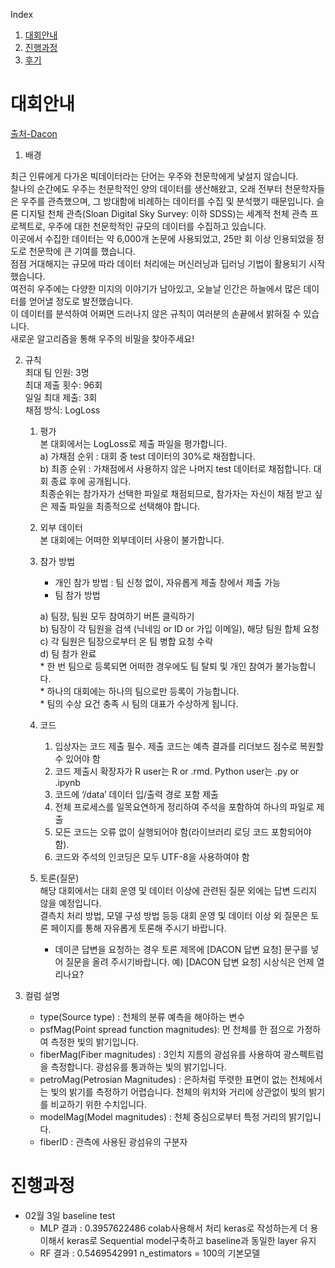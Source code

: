 Index  
1. [대회안내](#대회안내)
2. [진행과정](#진행과정)
3. [후기](#후기)

# 대회안내
[출처-Dacon](https://dacon.io/competitions/official/235573/overview/description/)

1. 배경

최근 인류에게 다가온 빅데이터라는 단어는 우주와 천문학에게 낯설지 않습니다.  
찰나의 순간에도 우주는 천문학적인 양의 데이터를 생산해왔고, 오래 전부터 천문학자들은 우주를 관측했으며, 그 방대함에 비례하는 데이터를 수집 및 분석했기 때문입니다. 
슬론 디지털 천체 관측(Sloan Digital Sky Survey: 이하 SDSS)는 세계적 천체 관측 프로젝트로, 우주에 대한 천문학적인 규모의 데이터를 수집하고 있습니다.   
이곳에서 수집한 데이터는 약 6,000개 논문에 사용되었고, 25만 회 이상 인용되었을 정도로 천문학에 큰 기여를 했습니다.  
점점 거대해지는 규모에 따라 데이터 처리에는 머신러닝과 딥러닝 기법이 활용되기 시작했습니다.  
여전히 우주에는 다양한 미지의 이야기가 남아있고, 오늘날 인간은 하늘에서 많은 데이터를 얻어낼 정도로 발전했습니다.  
이 데이터를 분석하여 어쩌면 드러나지 않은 규칙이 여러분의 손끝에서 밝혀질 수 있습니다.   
새로운 알고리즘을 통해 우주의 비밀을 찾아주세요!  

2. 규칙  
최대 팀 인원: 3명  
최대 제출 횟수: 96회  
일일 최대 제출: 3회  
채점 방식: LogLoss  

    1. 평가  
        본 대회에서는 LogLoss로 제출 파일을 평가합니다.  
        a) 가채점 순위 : 대회 중 test 데이터의 30%로 채점합니다.  
        b) 최종 순위 : 가채점에서 사용하지 않은 나머지 test 데이터로 채점합니다. 대회 종료 후에 공개됩니다.  
        최종순위는 참가자가 선택한 파일로 채점되므로, 참가자는 자신이 채점 받고 싶은 제출 파일을 최종적으로 선택해야 합니다.  
    2. 외부 데이터  
        본 대회에는 어떠한 외부데이터 사용이 불가합니다.  
    3. 참가 방법  
        - 개인 참가 방법 : 팀 신청 없이, 자유롭게 제출 창에서 제출 가능    
        - 팀 참가 방법  

        a) 팀장, 팀원 모두 참여하기 버튼 클릭하기  
        b) 팀장이 각 팀원을 검색 (닉네임 or ID or 가입 이메일), 해당 팀원 합체 요청  
        c) 각 팀원은 팀장으로부터 온 팀 병합 요청 수락  
        d) 팀 참가 완료  
            * 한 번 팀으로 등록되면 어떠한 경우에도 팀 탈퇴 및 개인 참여가 불가능합니다.  
            * 하나의 대회에는 하나의 팀으로만 등록이 가능합니다.  
            * 팀의 수상 요건 충족 시 팀의 대표가 수상하게 됩니다.  
    4. 코드  
        1) 입상자는 코드 제출 필수. 제출 코드는 예측 결과를 리더보드 점수로 복원할 수 있어야 함  
        2) 코드 제출시 확장자가 R user는 R or .rmd. Python user는 .py or .ipynb  
        3) 코드에 ‘/data’ 데이터 입/출력 경로 포함 제출  
        4) 전체 프로세스를 일목요연하게 정리하여 주석을 포함하여 하나의 파일로 제출  
        5) 모든 코드는 오류 없이 실행되어야 함(라이브러리 로딩 코드 포함되어야 함).  
        6) 코드와 주석의 인코딩은 모두 UTF-8을 사용하여야 함  
    5. 토론(질문)  
        해당 대회에서는 대회 운영 및 데이터 이상에 관련된 질문 외에는 답변 드리지 않을 예정입니다.  
        결측치 처리 방법, 모델 구성 방법 등등 대회 운영 및 데이터 이상 외 질문은 토론 페이지를 통해 자유롭게 토론해 주시기 바랍니다.  
        * 데이콘 답변을 요청하는 경우 토론 제목에 [DACON 답변 요청] 문구를 넣어 질문을 올려 주시기바랍니다. 예) [DACON 답변 요청] 시상식은 언제 열리나요?  
3. 컬럼 설명
    * type(Source type) : 천체의 분류 예측을 해야하는 변수
    * psfMag(Point spread function magnitudes): 먼 천체를 한 점으로 가정하여 측정한 빛의 밝기입니다.
    * fiberMag(Fiber magnitudes) : 3인치 지름의 광섬유를 사용하여 광스펙트럼을 측정합니다. 광섬유를 통과하는 빛의 밝기입니다.
    * petroMag(Petrosian Magnitudes) : 은하처럼 뚜렷한 표면이 없는 천체에서는 빛의 밝기를 측정하기 어렵습니다. 천체의 위치와 거리에 상관없이 빛의 밝기를 비교하기 위한 수치입니다.
    * modelMag(Model magnitudes) : 천체 중심으로부터 특정 거리의 밝기입니다.
    * fiberID : 관측에 사용된 광섬유의 구분자

# 진행과정
* 02월 3일 baseline test
    - MLP 결과 : 0.3957622486
        colab사용해서 처리 
        keras로 작성하는게 더 용이해서 keras로 Sequential model구축하고 baseline과 동일한 layer 유지
    - RF 결과 : 0.5469542991
        n_estimators = 100의 기본모델
        
